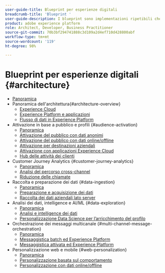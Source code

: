 ```yaml
---
user-guide-title: Blueprint per esperienze digitali
breadcrumb-title: 'Blueprint '
user-guide-description: I blueprint sono implementazioni ripetibili che permettono di risolvere problemi di business noti e contengono diagrammi di architettura, considerazioni tecniche e collegamenti alla documentazione pertinente.
product: adobe experience platform
role: Architect, Developer, Business Practitioner
source-git-commit: 70b3bf294741888c3d109a2d4ef710d428800abf
workflow-type: tm+mt
source-wordcount: '119'
ht-degree: 98%

---
```


# Blueprint per esperienze digitali {#architecture}

+ [Panoramica](/help/blueprints/overview.md)
+ Panoramica dell&#39;architettura{#architecture-overview}
   + [Experience Cloud](/help/blueprints/experience-platform/experience-cloud.md)
   + [Experience Platform e applicazioni](/help/blueprints/experience-platform/platform-applications.md)
   + [Flusso di dati in Experience Platform](/help/blueprints/experience-platform/platform-data-flow.md)
+ Attivazione in base a pubblico e profili {#audience-activation}
   + [Panoramica](/help/blueprints/audience-activation/overview.md)
   + [Attivazione del pubblico con dati anonimi](/help/blueprints/audience-activation/anonymous.md)
   + [Attivazione del pubblico con dati online/offline](/help/blueprints/audience-activation/online-offline.md)
   + [Attivazione per destinazioni aziendali](/help/blueprints/audience-activation/enterprise-destinations.md)
   + [Attivazione con applicazioni Experience Cloud](/help/blueprints/audience-activation/platform-and-applications.md)
   + [Hub delle attività dei clienti](/help/blueprints/audience-activation/customer-activity.md)
+ Customer Journey Analytics {#customer-journey-analytics}
   + [Panoramica](/help/blueprints/customer-journey-analytics/overview.md)
   + [Analisi del percorso cross-channel](/help/blueprints/customer-journey-analytics/digital-behavioral-data-consolidation.md)
   + [Riduzione delle chiamate](/help/blueprints/customer-journey-analytics/call-deflect.md)
+ Raccolta e preparazione dei dati {#data-ingestion}
   + [Panoramica](/help/blueprints/data-ingestion/overview.md)
   + [Preparazione e acquisizione dei dati ](/help/blueprints/data-ingestion/ingestion.md)
   + [Raccolta dei dati aziendali lato server ](/help/blueprints/data-ingestion/server-side-collection.md)
+ Analisi dei dati, intelligence e AI/ML {#data-exploration}
   + [Panoramica](/help/blueprints/data-insights/overview.md)
   + [Analisi e intelligence dei dati](/help/blueprints/data-insights/analysis.md)
   + [Personalizzazione Data Science per l’arricchimento del profilo ](/help/blueprints/data-insights/data-science.md)
+ Orchestrazione dei messaggi multicanale {#multi-channel-message-orchestration}
   + [Panoramica](/help/blueprints/multi-channel-message-orchestration/overview.md)
   + [Messaggistica batch ed Experience Platform](/help/blueprints/multi-channel-message-orchestration/batch-messaging.md)
   + [Messaggistica attivata ed Experience Platform](/help/blueprints/multi-channel-message-orchestration/triggered-messaging.md)
+ Personalizzazione web e mobile {#web-personalization}
   + [Panoramica](/help/blueprints/web-personalization/overview.md)
   + [Personalizzazione basata sul comportamento](/help/blueprints/web-personalization/behavioral.md)
   + [Personalizzazione con dati online/offline](/help/blueprints/web-personalization/online-offline.md)

